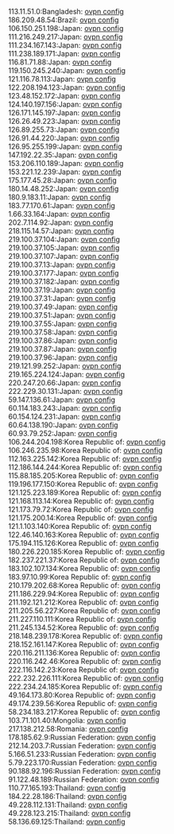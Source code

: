 113.11.51.0:Bangladesh: [ovpn config](vpn/113_11_51_0.ovpn)  
186.209.48.54:Brazil: [ovpn config](vpn/186_209_48_54.ovpn)  
106.150.251.198:Japan: [ovpn config](vpn/106_150_251_198.ovpn)  
111.216.249.217:Japan: [ovpn config](vpn/111_216_249_217.ovpn)  
111.234.167.143:Japan: [ovpn config](vpn/111_234_167_143.ovpn)  
111.238.189.171:Japan: [ovpn config](vpn/111_238_189_171.ovpn)  
116.81.71.88:Japan: [ovpn config](vpn/116_81_71_88.ovpn)  
119.150.245.240:Japan: [ovpn config](vpn/119_150_245_240.ovpn)  
121.116.78.113:Japan: [ovpn config](vpn/121_116_78_113.ovpn)  
122.208.194.123:Japan: [ovpn config](vpn/122_208_194_123.ovpn)  
123.48.152.172:Japan: [ovpn config](vpn/123_48_152_172.ovpn)  
124.140.197.156:Japan: [ovpn config](vpn/124_140_197_156.ovpn)  
126.171.145.197:Japan: [ovpn config](vpn/126_171_145_197.ovpn)  
126.26.49.223:Japan: [ovpn config](vpn/126_26_49_223.ovpn)  
126.89.255.73:Japan: [ovpn config](vpn/126_89_255_73.ovpn)  
126.91.44.220:Japan: [ovpn config](vpn/126_91_44_220.ovpn)  
126.95.255.199:Japan: [ovpn config](vpn/126_95_255_199.ovpn)  
147.192.22.35:Japan: [ovpn config](vpn/147_192_22_35.ovpn)  
153.206.110.189:Japan: [ovpn config](vpn/153_206_110_189.ovpn)  
153.221.12.239:Japan: [ovpn config](vpn/153_221_12_239.ovpn)  
175.177.45.28:Japan: [ovpn config](vpn/175_177_45_28.ovpn)  
180.14.48.252:Japan: [ovpn config](vpn/180_14_48_252.ovpn)  
180.9.183.11:Japan: [ovpn config](vpn/180_9_183_11.ovpn)  
183.77.170.61:Japan: [ovpn config](vpn/183_77_170_61.ovpn)  
1.66.33.164:Japan: [ovpn config](vpn/1_66_33_164.ovpn)  
202.7.114.92:Japan: [ovpn config](vpn/202_7_114_92.ovpn)  
218.115.14.57:Japan: [ovpn config](vpn/218_115_14_57.ovpn)  
219.100.37.104:Japan: [ovpn config](vpn/219_100_37_104.ovpn)  
219.100.37.105:Japan: [ovpn config](vpn/219_100_37_105.ovpn)  
219.100.37.107:Japan: [ovpn config](vpn/219_100_37_107.ovpn)  
219.100.37.13:Japan: [ovpn config](vpn/219_100_37_13.ovpn)  
219.100.37.177:Japan: [ovpn config](vpn/219_100_37_177.ovpn)  
219.100.37.182:Japan: [ovpn config](vpn/219_100_37_182.ovpn)  
219.100.37.19:Japan: [ovpn config](vpn/219_100_37_19.ovpn)  
219.100.37.31:Japan: [ovpn config](vpn/219_100_37_31.ovpn)  
219.100.37.49:Japan: [ovpn config](vpn/219_100_37_49.ovpn)  
219.100.37.51:Japan: [ovpn config](vpn/219_100_37_51.ovpn)  
219.100.37.55:Japan: [ovpn config](vpn/219_100_37_55.ovpn)  
219.100.37.58:Japan: [ovpn config](vpn/219_100_37_58.ovpn)  
219.100.37.86:Japan: [ovpn config](vpn/219_100_37_86.ovpn)  
219.100.37.87:Japan: [ovpn config](vpn/219_100_37_87.ovpn)  
219.100.37.96:Japan: [ovpn config](vpn/219_100_37_96.ovpn)  
219.121.99.252:Japan: [ovpn config](vpn/219_121_99_252.ovpn)  
219.165.224.124:Japan: [ovpn config](vpn/219_165_224_124.ovpn)  
220.247.20.66:Japan: [ovpn config](vpn/220_247_20_66.ovpn)  
222.229.30.131:Japan: [ovpn config](vpn/222_229_30_131.ovpn)  
59.147.136.61:Japan: [ovpn config](vpn/59_147_136_61.ovpn)  
60.114.183.243:Japan: [ovpn config](vpn/60_114_183_243.ovpn)  
60.154.124.231:Japan: [ovpn config](vpn/60_154_124_231.ovpn)  
60.64.138.190:Japan: [ovpn config](vpn/60_64_138_190.ovpn)  
60.93.79.252:Japan: [ovpn config](vpn/60_93_79_252.ovpn)  
106.244.204.198:Korea Republic of: [ovpn config](vpn/106_244_204_198.ovpn)  
106.246.235.98:Korea Republic of: [ovpn config](vpn/106_246_235_98.ovpn)  
112.163.225.142:Korea Republic of: [ovpn config](vpn/112_163_225_142.ovpn)  
112.186.144.244:Korea Republic of: [ovpn config](vpn/112_186_144_244.ovpn)  
115.88.185.205:Korea Republic of: [ovpn config](vpn/115_88_185_205.ovpn)  
119.196.177.150:Korea Republic of: [ovpn config](vpn/119_196_177_150.ovpn)  
121.125.223.189:Korea Republic of: [ovpn config](vpn/121_125_223_189.ovpn)  
121.168.113.14:Korea Republic of: [ovpn config](vpn/121_168_113_14.ovpn)  
121.173.79.72:Korea Republic of: [ovpn config](vpn/121_173_79_72.ovpn)  
121.175.200.14:Korea Republic of: [ovpn config](vpn/121_175_200_14.ovpn)  
121.1.103.140:Korea Republic of: [ovpn config](vpn/121_1_103_140.ovpn)  
122.46.140.163:Korea Republic of: [ovpn config](vpn/122_46_140_163.ovpn)  
175.194.115.126:Korea Republic of: [ovpn config](vpn/175_194_115_126.ovpn)  
180.226.220.185:Korea Republic of: [ovpn config](vpn/180_226_220_185.ovpn)  
182.237.221.37:Korea Republic of: [ovpn config](vpn/182_237_221_37.ovpn)  
183.102.107.134:Korea Republic of: [ovpn config](vpn/183_102_107_134.ovpn)  
183.97.10.99:Korea Republic of: [ovpn config](vpn/183_97_10_99.ovpn)  
210.179.202.68:Korea Republic of: [ovpn config](vpn/210_179_202_68.ovpn)  
211.186.229.94:Korea Republic of: [ovpn config](vpn/211_186_229_94.ovpn)  
211.192.121.212:Korea Republic of: [ovpn config](vpn/211_192_121_212.ovpn)  
211.205.56.227:Korea Republic of: [ovpn config](vpn/211_205_56_227.ovpn)  
211.227.110.111:Korea Republic of: [ovpn config](vpn/211_227_110_111.ovpn)  
211.245.134.52:Korea Republic of: [ovpn config](vpn/211_245_134_52.ovpn)  
218.148.239.178:Korea Republic of: [ovpn config](vpn/218_148_239_178.ovpn)  
218.152.161.147:Korea Republic of: [ovpn config](vpn/218_152_161_147.ovpn)  
220.116.211.136:Korea Republic of: [ovpn config](vpn/220_116_211_136.ovpn)  
220.116.242.46:Korea Republic of: [ovpn config](vpn/220_116_242_46.ovpn)  
222.116.142.23:Korea Republic of: [ovpn config](vpn/222_116_142_23.ovpn)  
222.232.226.111:Korea Republic of: [ovpn config](vpn/222_232_226_111.ovpn)  
222.234.24.185:Korea Republic of: [ovpn config](vpn/222_234_24_185.ovpn)  
49.164.173.80:Korea Republic of: [ovpn config](vpn/49_164_173_80.ovpn)  
49.174.239.56:Korea Republic of: [ovpn config](vpn/49_174_239_56.ovpn)  
58.234.183.217:Korea Republic of: [ovpn config](vpn/58_234_183_217.ovpn)  
103.71.101.40:Mongolia: [ovpn config](vpn/103_71_101_40.ovpn)  
217.138.212.58:Romania: [ovpn config](vpn/217_138_212_58.ovpn)  
178.185.62.9:Russian Federation: [ovpn config](vpn/178_185_62_9.ovpn)  
212.14.203.7:Russian Federation: [ovpn config](vpn/212_14_203_7.ovpn)  
5.166.51.233:Russian Federation: [ovpn config](vpn/5_166_51_233.ovpn)  
5.79.223.170:Russian Federation: [ovpn config](vpn/5_79_223_170.ovpn)  
90.188.92.196:Russian Federation: [ovpn config](vpn/90_188_92_196.ovpn)  
91.122.48.189:Russian Federation: [ovpn config](vpn/91_122_48_189.ovpn)  
110.77.165.193:Thailand: [ovpn config](vpn/110_77_165_193.ovpn)  
184.22.28.186:Thailand: [ovpn config](vpn/184_22_28_186.ovpn)  
49.228.112.131:Thailand: [ovpn config](vpn/49_228_112_131.ovpn)  
49.228.123.215:Thailand: [ovpn config](vpn/49_228_123_215.ovpn)  
58.136.69.125:Thailand: [ovpn config](vpn/58_136_69_125.ovpn)  
